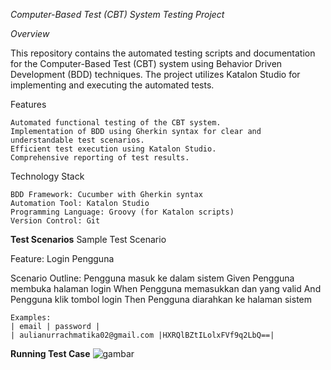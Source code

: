 *Computer-Based Test (CBT) System Testing Project*

*Overview*

This repository contains the automated testing scripts and documentation for the Computer-Based Test (CBT) system using Behavior Driven Development (BDD) techniques. 
The project utilizes Katalon Studio for implementing and executing the automated tests.


Features

    Automated functional testing of the CBT system.
    Implementation of BDD using Gherkin syntax for clear and understandable test scenarios.
    Efficient test execution using Katalon Studio.
    Comprehensive reporting of test results.

Technology Stack

    BDD Framework: Cucumber with Gherkin syntax
    Automation Tool: Katalon Studio
    Programming Language: Groovy (for Katalon scripts)
    Version Control: Git


**Test Scenarios**
Sample Test Scenario

Feature: Login Pengguna

Scenario Outline: Pengguna masuk ke dalam sistem 
	Given  Pengguna membuka halaman login 
	When Pengguna memasukkan <email> dan <password> yang valid 
	And Pengguna klik tombol login
	Then Pengguna diarahkan ke halaman sistem
	
	Examples:
	| email | password |
	| aulianurrachmatika02@gmail.com |HXRQlBZtILolxFVf9q2LbQ==|

**Running Test Case**
![gambar](https://github.com/aulia-nur-rachmatika/BDD_Automation_Project/assets/114218228/5011b14d-cced-4580-9f8d-966f8d946883)


	
